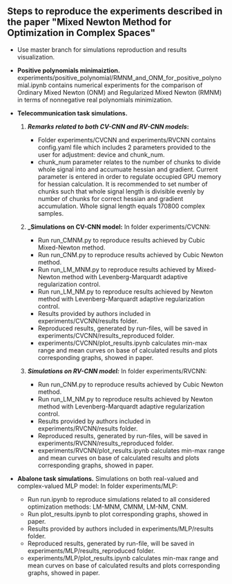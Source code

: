 ## **Steps to reproduce the experiments described in the paper "Mixed Newton Method for Optimization in Complex Spaces"**

- Use master branch for simulations reproduction and results visualization.

- **Positive polynomials minimaiztion.** 
experiments/positive_polynomial/RMNM_and_ONM_for_positive_polynomial.ipynb contains numerical experiments for the comparison of Ordinary Mixed Newton (ONM) and Regularized Mixed Newton (RMNM) in terms of nonnegative real polynomials minimization.
- **Telecommunication task simulations.** 

    1. **_Remarks related to both CV-CNN and RV-CNN models_:**
        - Folder experiments/CVCNN and experiments/RVCNN contains config.yaml file which includes 2 parameters provided to the user for adjustment: device and chunk_num.
        - chunk_num parameter relates to the number of chunks to divide whole signal into and accumuate hessian and gradient. Current parameter is entered in order to regulate occupied GPU memory for hessian calculation. It is recommended to set number of chunks such that whole signal length is divisible evenly by number of chunks for correct hessian and gradient accumulation. Whole signal length equals 170800 complex samples.

    1. **_Simulations on CV-CNN model:**
        In folder experiments/CVCNN:
        - Run run_CMNM.py to reproduce results achieved by Cubic Mixed-Newton method.
        - Run run_CNM.py to reproduce results achieved by Cubic Newton method.
        - Run run_LM_MNM.py to reproduce results achieved by Mixed-Newton method with Levenberg-Marquardt adaptive regularization control.
        - Run run_LM_NM.py to reproduce results achieved by Newton method with Levenberg-Marquardt adaptive regularization control.
        - Results provided by authors included in experiments/CVCNN/results folder.
        - Reproduced results, generated by run-files, will be saved in experiments/CVCNN/results_reproduced folder.
        - experiments/CVCNN/plot_results.ipynb calculates min-max range and mean curves on base of calculated results and plots corresponding graphs, showed in paper.
    2. **_Simulations on RV-CNN model:_**
        In folder experiments/RVCNN:
        - Run run_CNM.py to reproduce results achieved by Cubic Newton method.
        - Run run_LM_NM.py to reproduce results achieved by Newton method with Levenberg-Marquardt adaptive regularization control.
        - Results provided by authors included in experiments/RVCNN/results folder.
        - Reproduced results, generated by run-files, will be saved in experiments/RVCNN/results_reproduced folder.
        - experiments/RVCNN/plot_results.ipynb calculates min-max range and mean curves on base of calculated results and plots corresponding graphs, showed in paper.

- **Abalone task simulations.** Simulations on both real-valued and complex-valued MLP model:
    In folder experiments/MLP:
    - Run run.ipynb to reproduce simulations related to all considered optimization methods: LM-MNM, CMNM, LM-NM, CNM.
    - Run plot_results.ipynb to plot corresponding graphs, showed in paper.
    - Results provided by authors included in experiments/MLP/results folder.
    - Reproduced results, generated by run-file, will be saved in experiments/MLP/results_reproduced folder.
    - experiments/MLP/plot_results.ipynb calculates min-max range and mean curves on base of calculated results and plots corresponding graphs, showed in paper.